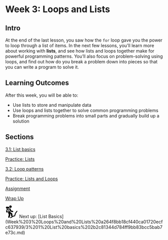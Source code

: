 # Week 3: Loops and Lists

## Intro

At the end of the last lesson, you saw how the `for` loop gave you the power to loop through a list of items. In the next few lessons, you’ll learn more about working with **lists**, and see how lists and loops together make for powerful programming patterns. You’ll also focus on problem-solving using loops, and find out how do you break a problem down into pieces so that you can write a program to solve it.

## **Learning Outcomes**

After this week, you will be able to:

- Use lists to store and manipulate data
- Use loops and lists together to solve common programming problems
- Break programming problems into small parts and gradually build up a solution

## Sections

[3.1: List basics](Week%203%20Loops%20and%20Lists%20a264f8bb18cf440ca01720ecfc637939/3%201%20List%20basics%202b2c81344d784ff9bb83bcc5bab7e73c.md)

[Practice: Lists](Week%203%20Loops%20and%20Lists%20a264f8bb18cf440ca01720ecfc637939/Practice%20Lists%20793304cc32b04621b121a3c5b4ffcb4f.md)

[3.2:  Loop patterns](Week%203%20Loops%20and%20Lists%20a264f8bb18cf440ca01720ecfc637939/3%202%20Loop%20patterns%2068559c9d77194709a130dde463f59798.md)

[Practice: Lists and Loops](Week%203%20Loops%20and%20Lists%20a264f8bb18cf440ca01720ecfc637939/Practice%20Lists%20and%20Loops%2032a5184fc27e4163979584fb82ab37fa.md)

[Assignment](Week%203%20Loops%20and%20Lists%20a264f8bb18cf440ca01720ecfc637939/Assignment%2094128c02a4684b0ba1928f71f3c919a7.md)

[Wrap Up](Week%203%20Loops%20and%20Lists%20a264f8bb18cf440ca01720ecfc637939/Wrap%20Up%206c8759b5026b4c119d9105ca66575a5e.md)

<aside>
<img src="man-in-hike.png" alt="man-in-hike.png" width="40px" /> Next up: [List Basics](Week%203%20Loops%20and%20Lists%20a264f8bb18cf440ca01720ecfc637939/3%201%20List%20basics%202b2c81344d784ff9bb83bcc5bab7e73c.md)

</aside>